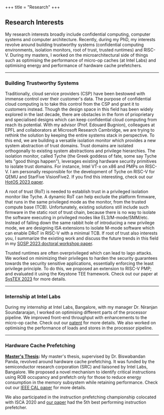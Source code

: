 +++
title = "Research"
+++

## Research Interests
<!-- {{< figure class="avatar2" src="/neelu-photo-paris.jpeg" alt="avatar">}} -->
<div align="justified">
My research interests broadly include confidential computing, computer systems and computer architecture. Recently, during my PhD, my interests revolve around building trustworthy systems (confidential computing environments, isolation monitors, root of trust, trusted runtimes) and RISC-V. During my masters, I worked on the microarchitectural side of things such as optimising the performance of micro-op caches (at Intel Labs) and optimising energy and performance of hardware cache prefetchers.   
<hr style="height:2px;border-width:0;color:gray;background-color:gray">
<!-- <b><u>PhD Thesis</u>:</b> My PhD thesis has so far revolved around building trustworthy systems. -->

### Building Trustworthy Systems 

Traditionally, cloud service providers (CSP) have been bestowed with immense control over their customer's data. The purpose of confidential cloud computing is to take this control from the CSP and grant it to customers instead. Though the design space in this field has been widely explored in the last decade, there are obstacles in the form of prioprietary and specialised designs which can keep confidential cloud computing from reach its potential. With my advisor (Prof. Edouard Bugnion), colleagues at EPFL and collaborators at Microsoft Research Cambridge, we are trying to rethink the solution by keeping the entire systems stack in perspective. To this end, we are building a versatile isolation monitor which provides a new system abstraction of trust domains. Trust domains are isolated orthogonally to existing system abstractions and privilege hierarchies. The isolation monitor, called Tyche (the Greek goddess of fate, some say Tyche lets "good things happen"), leverages existing hardware security primitives to isolate trust domains. For instance, Intel VT-x on x86 and PMPs on RISC-V. I am personally responsible for the development of Tyche on RISC-V for QEMU and StarFive VisionFive2. If you find this interesting, check out our [HotOS 2023 paper](https://dl.acm.org/doi/abs/10.1145/3593856.3595900).  

A root of trust (RoT) is needed to establish trust in a privileged isolation monitor like Tyche. A dynamic RoT can help exclude the platform firmware, that runs in the same privileged mode as the monitor, from the trusted compute base (TCB). Unfortunately, existing solutions still include such firmware in the static root of trust chain, because there is no way to isolate the software executing in privileged modes like EL3/M-mode/SMM/etc. Instead of falling down the same rabbit hole of introducing a new privilege mode, we are designing ISA extensions to isolate M-mode software which can enable DRoT in RISC-V with a minimal TCB. If root of trust also interests you, I summarize the existing work and discuss the future trends in this field in my [SOSP 2023 doctoral workshop paper](https://drive.google.com/file/d/1sH3dWik4bU6BGEwlTeFY4uQ2dEFqH5jI/view?usp=sharing). 

Trusted runtimes are often overprivileged which can lead to Iago attacks. We worked on minimizing their privileges to harden the security guarantees towards the security sensitive applications, essentially enforcing the least privilege principle. To do this, we proposed an extension to RISC-V PMP; and evaluated it using the Keystone TEE framework. Check out our paper at [SysTEX 2023](https://dl.acm.org/doi/10.1145/3578359.359304) for more details.  

<hr style="height:2px;border-width:0;color:gray;background-color:gray">

### Internship at Intel Labs

During my internship at Intel Labs, Bangalore, with my manager Dr. Niranjan Soundararajan, I worked on optimising different parts of the processor pipeline. We improved front-end throughput with enhancements to the micro-op cache. Check out our [patent](https://patentimages.storage.googleapis.com/6a/8b/13/075d7355b2a9bc/US20230103206A1.pdf) for more details. We also worked on optimising the performance of loads and stores in the processor pipeline.   

<hr style="height:2px;border-width:0;color:gray;background-color:gray">

### Hardware Cache Prefetching

**<u>Master's Thesis</u>:** My master's thesis, supervised by Dr. Biswabandan Panda, revolved around hardware cache prefetching. It was funded by the semiconductor research corporation (SRC) and liaisoned by Intel Labs, Bangalore. We proposed a novel mechanism to identify critical instructions using ROB occupancy and prefetch only for those to reduce energy consumption in the memory subsystem while retaining performance. Check out our [IEEE CAL paper](https://research.ece.ncsu.edu/wp-content/uploads/sites/19/2020/05/JIP.pdf) for more details. 

We also participated in the instruction prefetching championship colocated with ISCA 2020 and [our paper](https://research.ece.ncsu.edu/wp-content/uploads/sites/19/2020/05/JIP.pdf) had the 5th best performing instruction prefetcher. 
</div>
